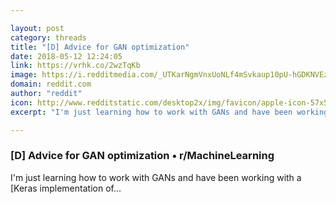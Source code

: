 ```yaml
---

layout: post
category: threads
title: "[D] Advice for GAN optimization"
date: 2018-05-12 12:24:05
link: https://vrhk.co/2wzTqKb
image: https://i.redditmedia.com/_UTKarNgmVnxUoNLf4mSvkaup10pU-hGDKNVEz7fs44.jpg?w=320&s=b41a2d11927606ea86f735619cf7d229
domain: reddit.com
author: "reddit"
icon: http://www.redditstatic.com/desktop2x/img/favicon/apple-icon-57x57.png
excerpt: "I'm just learning how to work with GANs and have been working with a [Keras implementation of..."

---
```


### [D] Advice for GAN optimization • r/MachineLearning

I'm just learning how to work with GANs and have been working with a [Keras implementation of...